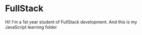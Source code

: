 # FullStack
Hi! I'm a 1st year student of FullStack development. And this is my JavaScript learning folder

